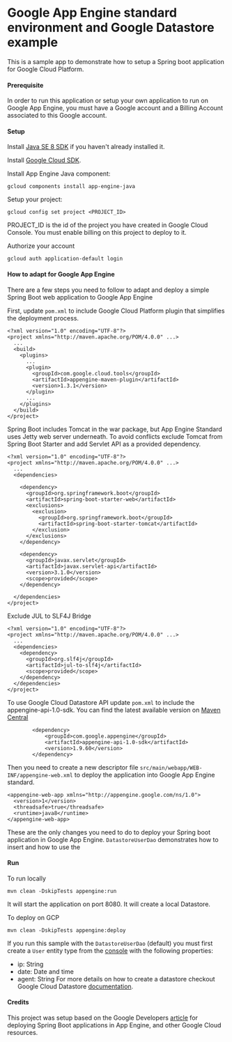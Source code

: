 Google App Engine standard environment and Google Datastore example
===================================================================

This is a sample app to demonstrate how to setup a Spring boot application for Google Cloud Platform.

#### Prerequisite
In order to run this application or setup your own application to run on Google App Engine, you must have a Google account and a Billing Account associated to this Google account.

#### Setup
Install [Java SE 8 SDK](http://www.oracle.com/technetwork/java/javase/downloads/index.html) if you haven't already installed it.

Install [Google Cloud SDK](https://cloud.google.com/sdk/docs/).

Install App Engine Java component:
```
gcloud components install app-engine-java
```

Setup your project:
```
gcloud config set project <PROJECT_ID>
```
PROJECT_ID is the id of the project you have created in Google Cloud Console. You must enable billing on this project to deploy to it.


Authorize your account
```
gcloud auth application-default login
```

#### How to adapt for Google App Engine
There are a few steps you need to follow to adapt and deploy a simple Spring Boot web application to Google App Engine

First, update ```pom.xml``` to include Google Cloud Platform plugin that simplifies the deployment process.   
```
<?xml version="1.0" encoding="UTF-8"?>
<project xmlns="http://maven.apache.org/POM/4.0.0" ...>
  ...
  <build>
    <plugins>
      ...
      <plugin>
        <groupId>com.google.cloud.tools</groupId>
        <artifactId>appengine-maven-plugin</artifactId>
        <version>1.3.1</version>
      </plugin>
      ...
    </plugins>
  </build>
</project>
```  

Spring Boot includes Tomcat in the war package, but App Engine Standard uses Jetty web server underneath. To avoid conflicts exclude Tomcat from Spring Boot Starter and add Servlet API as a provided dependency. 
```
<?xml version="1.0" encoding="UTF-8"?>
<project xmlns="http://maven.apache.org/POM/4.0.0" ...>
  ...
  <dependencies>
    
    <dependency>
      <groupId>org.springframework.boot</groupId>
      <artifactId>spring-boot-starter-web</artifactId>
      <exclusions>
        <exclusion>
          <groupId>org.springframework.boot</groupId>
          <artifactId>spring-boot-starter-tomcat</artifactId>
        </exclusion>
      </exclusions>
    </dependency>
    
    <dependency>
      <groupId>javax.servlet</groupId>
      <artifactId>javax.servlet-api</artifactId>
      <version>3.1.0</version>
      <scope>provided</scope>
    </dependency>
    
  </dependencies>
</project>
```

Exclude JUL to SLF4J Bridge
```
<?xml version="1.0" encoding="UTF-8"?>
<project xmlns="http://maven.apache.org/POM/4.0.0" ...>
  ...
  <dependencies>
    <dependency>
      <groupId>org.slf4j</groupId>
      <artifactId>jul-to-slf4j</artifactId>
      <scope>provided</scope>
    </dependency>
  </dependencies>
</project>
```

To use Google Cloud Datastore API update ```pom.xml``` to include the appengine-api-1.0-sdk. You can find the latest available version on [Maven Central](https://mvnrepository.com/artifact/com.google.appengine/appengine-api-1.0-sdk)
```
        <dependency>
			<groupId>com.google.appengine</groupId>
			<artifactId>appengine-api-1.0-sdk</artifactId>
			<version>1.9.60</version>
		</dependency>
```

Then you need to create a new descriptor file ```src/main/webapp/WEB-INF/appengine-web.xml``` to deploy the application into Google App Engine standard.
```
<appengine-web-app xmlns="http://appengine.google.com/ns/1.0">
  <version>1</version>
  <threadsafe>true</threadsafe>
  <runtime>java8</runtime>
</appengine-web-app>
```

These are the only changes you need to do to deploy your Spring boot application in Google App Engine. 
```DatastoreUserDao``` demonstrates how to insert and how to use the  


#### Run
To run locally
```
mvn clean -DskipTests appengine:run
```
It will start the application on port 8080. It will create a local Datastore.

To deploy on GCP
```
mvn clean -DskipTests appengine:deploy
```
If you run this sample with the ```DatastoreUserDao``` (default) you must first create a ```User``` entity type from the [console](https://console.cloud.google.com/datastore/) with the following properties:
- ip: String
- date: Date and time
- agent: String
For more details on how to create a datastore checkout Google Cloud Datastore [documentation](https://cloud.google.com/datastore/docs/quickstart).


#### Credits
This project was setup based on the Google Developers [article](https://codelabs.developers.google.com/codelabs/cloud-app-engine-springboot) for deploying Spring Boot applications in App Engine, and other Google Cloud resources.

